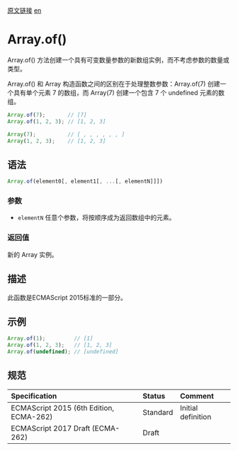 <a href="https://developer.mozilla.org/zh-CN/docs/Web/JavaScript/Reference/Global_Objects/Array/of" target="_blank">原文链接</a>
<a href="https://developer.mozilla.org/en-US/docs/Web/JavaScript/Reference/Global_Objects/Array/of" target="_blank">en</a>

# Array.of()

Array.of() 方法创建一个具有可变数量参数的新数组实例，而不考虑参数的数量或类型。

Array.of() 和 Array 构造函数之间的区别在于处理整数参数：Array.of(7) 创建一个具有单个元素 7 的数组，而 Array(7) 创建一个包含 7 个 undefined 元素的数组。

```javascript
Array.of(7);       // [7]
Array.of(1, 2, 3); // [1, 2, 3]

Array(7);          // [ , , , , , , ]
Array(1, 2, 3);    // [1, 2, 3]
```
## 语法

```javascript
Array.of(element0[, element1[, ...[, elementN]]])
```

### 参数
* `elementN` 任意个参数，将按顺序成为返回数组中的元素。

### 返回值

新的 Array 实例。

## 描述

此函数是ECMAScript 2015标准的一部分。

## 示例

```javascript
Array.of(1);         // [1]
Array.of(1, 2, 3);   // [1, 2, 3]
Array.of(undefined); // [undefined]
```

## 规范

| Specification                                | Status   | Comment            |
|:---------------------------------------------|:---------|:-------------------|
| ECMAScript 2015 (6th Edition, ECMA-262)      | Standard | Initial definition |
| ECMAScript 2017 Draft (ECMA-262)             | Draft    |                    |